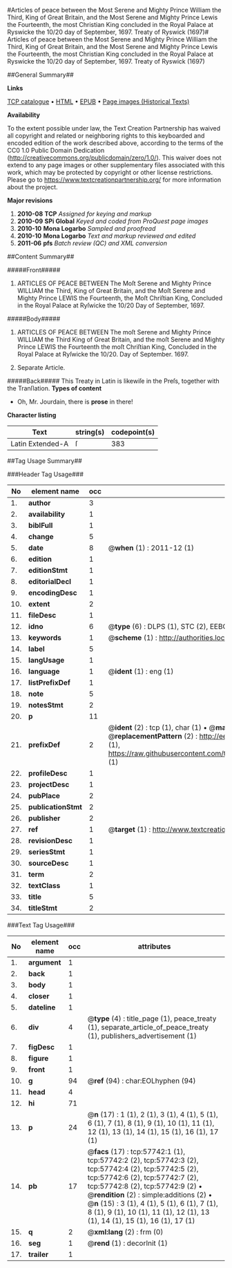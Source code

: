 #Articles of peace between the Most Serene and Mighty Prince William the Third, King of Great Britain, and the Most Serene and Mighty Prince Lewis the Fourteenth, the most Christian King concluded in the Royal Palace at Ryswicke the 10/20 day of September, 1697. Treaty of Ryswick (1697)#
Articles of peace between the Most Serene and Mighty Prince William the Third, King of Great Britain, and the Most Serene and Mighty Prince Lewis the Fourteenth, the most Christian King concluded in the Royal Palace at Ryswicke the 10/20 day of September, 1697.
Treaty of Ryswick (1697)

##General Summary##

**Links**

[TCP catalogue](http://www.ota.ox.ac.uk/tcp/)  • 
[HTML](http://tei.it.ox.ac.uk/tcp/Texts-HTML/free/A66/A66119.html)  • 
[EPUB](http://tei.it.ox.ac.uk/tcp/Texts-EPUB/free/A66/A66119.epub) • 
[Page images (Historical Texts)](https://historicaltexts.jisc.ac.uk/eebo-12259077e)

**Availability**

To the extent possible under law, the Text Creation Partnership has waived all copyright and related or neighboring rights to this keyboarded and encoded edition of the work described above, according to the terms of the CC0 1.0 Public Domain Dedication (http://creativecommons.org/publicdomain/zero/1.0/). This waiver does not extend to any page images or other supplementary files associated with this work, which may be protected by copyright or other license restrictions. Please go to https://www.textcreationpartnership.org/ for more information about the project.

**Major revisions**

1. __2010-08__ __TCP__ *Assigned for keying and markup*
1. __2010-09__ __SPi Global__ *Keyed and coded from ProQuest page images*
1. __2010-10__ __Mona Logarbo__ *Sampled and proofread*
1. __2010-10__ __Mona Logarbo__ *Text and markup reviewed and edited*
1. __2011-06__ __pfs__ *Batch review (QC) and XML conversion*

##Content Summary##

#####Front#####

1. ARTICLES OF PEACE BETWEEN The Moſt Serene and Mighty Prince WILLIAM the Third, King of Great Britain, and the Moſt Serene and Mighty Prince LEWIS the Fourteenth, the Moſt Chriſtian King, Concluded in the Royal Palace at Ryſwicke the 10/20 Day of September, 1697.

#####Body#####

1. ARTICLES OF PEACE BETWEEN The moſt Serene and Mighty Prince WILLIAM the Third King of Great Britain, and the moſt Serene and Mighty Prince LEWIS the Fourteenth the moſt Chriſtian King, Concluded in the Royal Palace at Ryſwicke the 10/20. Day of September. 1697.

1. Separate Article.

#####Back#####
This Treaty in Latin is likewiſe in the Preſs, together with the Tranſlation.
**Types of content**

  * Oh, Mr. Jourdain, there is **prose** in there!

**Character listing**


|Text|string(s)|codepoint(s)|
|---|---|---|
|Latin Extended-A|ſ|383|

##Tag Usage Summary##

###Header Tag Usage###

|No|element name|occ|attributes|
|---|---|---|---|
|1.|__author__|3||
|2.|__availability__|1||
|3.|__biblFull__|1||
|4.|__change__|5||
|5.|__date__|8| @__when__ (1) : 2011-12 (1)|
|6.|__edition__|1||
|7.|__editionStmt__|1||
|8.|__editorialDecl__|1||
|9.|__encodingDesc__|1||
|10.|__extent__|2||
|11.|__fileDesc__|1||
|12.|__idno__|6| @__type__ (6) : DLPS (1), STC (2), EEBO-CITATION (1), OCLC (1), VID (1)|
|13.|__keywords__|1| @__scheme__ (1) : http://authorities.loc.gov/ (1)|
|14.|__label__|5||
|15.|__langUsage__|1||
|16.|__language__|1| @__ident__ (1) : eng (1)|
|17.|__listPrefixDef__|1||
|18.|__note__|5||
|19.|__notesStmt__|2||
|20.|__p__|11||
|21.|__prefixDef__|2| @__ident__ (2) : tcp (1), char (1)  •  @__matchPattern__ (2) : ([0-9\-]+):([0-9IVX]+) (1), (.+) (1)  •  @__replacementPattern__ (2) : http://eebo.chadwyck.com/downloadtiff?vid=$1&page=$2 (1), https://raw.githubusercontent.com/textcreationpartnership/Texts/master/tcpchars.xml#$1 (1)|
|22.|__profileDesc__|1||
|23.|__projectDesc__|1||
|24.|__pubPlace__|2||
|25.|__publicationStmt__|2||
|26.|__publisher__|2||
|27.|__ref__|1| @__target__ (1) : http://www.textcreationpartnership.org/docs/. (1)|
|28.|__revisionDesc__|1||
|29.|__seriesStmt__|1||
|30.|__sourceDesc__|1||
|31.|__term__|2||
|32.|__textClass__|1||
|33.|__title__|5||
|34.|__titleStmt__|2||


###Text Tag Usage###

|No|element name|occ|attributes|
|---|---|---|---|
|1.|__argument__|1||
|2.|__back__|1||
|3.|__body__|1||
|4.|__closer__|1||
|5.|__dateline__|1||
|6.|__div__|4| @__type__ (4) : title_page (1), peace_treaty (1), separate_article_of_peace_treaty (1), publishers_advertisement (1)|
|7.|__figDesc__|1||
|8.|__figure__|1||
|9.|__front__|1||
|10.|__g__|94| @__ref__ (94) : char:EOLhyphen (94)|
|11.|__head__|4||
|12.|__hi__|71||
|13.|__p__|24| @__n__ (17) : 1 (1), 2 (1), 3 (1), 4 (1), 5 (1), 6 (1), 7 (1), 8 (1), 9 (1), 10 (1), 11 (1), 12 (1), 13 (1), 14 (1), 15 (1), 16 (1), 17 (1)|
|14.|__pb__|17| @__facs__ (17) : tcp:57742:1 (1), tcp:57742:2 (2), tcp:57742:3 (2), tcp:57742:4 (2), tcp:57742:5 (2), tcp:57742:6 (2), tcp:57742:7 (2), tcp:57742:8 (2), tcp:57742:9 (2)  •  @__rendition__ (2) : simple:additions (2)  •  @__n__ (15) : 3 (1), 4 (1), 5 (1), 6 (1), 7 (1), 8 (1), 9 (1), 10 (1), 11 (1), 12 (1), 13 (1), 14 (1), 15 (1), 16 (1), 17 (1)|
|15.|__q__|2| @__xml:lang__ (2) : frm (0)|
|16.|__seg__|1| @__rend__ (1) : decorInit (1)|
|17.|__trailer__|1||
